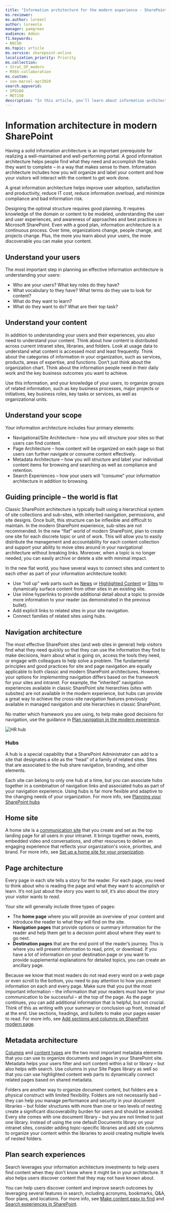 ```yaml
---
title: "Information architecture for the modern experience - SharePoint"
ms.reviewer: 
ms.author: loreenl
author: loreenla
manager: pamgreen
audience: Admin
f1.keywords:
- NOCSH
ms.topic: article
ms.service: sharepoint-online
localization_priority: Priority
ms.collection:  
- Strat_SP_modern
- M365-collaboration
ms.custom:
- seo-marvel-apr2020
search.appverid:
- SPO160
- MET150
description: "In this article, you'll learn about information architecture in the SharePoint modern experience."
---
```


# Information architecture in modern SharePoint

Having a solid information architecture is an important prerequisite for realizing a well-maintained and well-performing portal. A good information architecture helps people find what they need and accomplish the tasks they want to complete – in a way that makes sense to them. Information architecture includes how you will organize and label your content and how your visitors will interact with the content to get work done.

A great information architecture helps improve user adoption, satisfaction and productivity, reduce IT cost, reduce information overload, and minimize compliance and bad information risk.

Designing the optimal structure requires good planning. It requires knowledge of the domain or content to be modeled, understanding the user and user experiences, and awareness of approaches and best practices in Microsoft SharePoint. Even with a good plan, information architecture is a continuous process. Over time, organizations change, people change, and projects change. Plus, the more you learn about your users, the more discoverable you can make your content.

## Understand your users

The most important step in planning an effective information architecture is understanding your users:

- Who are your users? What key roles do they have?
- What vocabulary to they have? What terms do they use to look for content?
- What do they want to learn?
- What do they want to do? What are their top task?

## Understand your content

In addition to understanding your users and their experiences, you also need to understand your content. Think about how content is distributed across current intranet sites, libraries, and folders. Look at usage data to understand what content is accessed most and least frequently. Think about the categories of information in your organization, such as services, products, areas of expertise, and functions. Don’t just think about the organization chart. Think about the information people need in their daily work and the key business outcomes you want to achieve.

Use this information, and your knowledge of your users, to organize groups of related information, such as key business processes, major projects or initiatives, key business roles, key tasks or services, as well as organizational units.

## Understand your scope

Your information architecture includes four primary elements:

- Navigational/Site Architecture – how you will structure your sites so that users can find content.
- Page Architecture – how content will be organized on each page so that users can further navigate or consume content effectively.
- Metadata Architecture – how you will structure and label your individual content items for browsing and searching as well as compliance and retention.
- Search Experiences – how your users will “consume” your information architecture in addition to browsing.

## Guiding principle – the world is flat

Classic SharePoint architecture is typically built using a hierarchical system of site collections and sub-sites, with inherited navigation, permissions, and site designs. Once built, this structure can be inflexible and difficult to maintain. In the modern SharePoint experience, sub-sites are not recommended. In the new “flat” world of modern SharePoint, plan to create one site for each discrete topic or unit of work. This will allow you to easily distribute the management and accountability for each content collection and support your ability to move sites around in your navigational architecture without breaking links. Moreover, when a topic is no longer needed, you can easily archive or delete a site with minimal impact.

In the new flat world, you have several ways to connect sites and content to each other as part of your information architecture toolkit:

- Use “roll up” web parts such as [News](https://support.office.com/article/use-the-news-web-part-on-a-sharepoint-page-c2dcee50-f5d7-434b-8cb9-a7feefd9f165) or [Highlighted Content](https://support.office.com/article/use-the-highlighted-content-web-part-e34199b0-ff1a-47fb-8f4d-dbcaed329efd) or [Sites](https://support.office.com/article/use-the-sites-web-part-93cbd17b-0bf8-4355-9f32-cc90e0443e6d) to dynamically surface content from other sites in an existing site.
- Use inline hyperlinks to provide additional detail about a topic to provide more information to your reader (as demonstrated in the previous bullet).
- Add explicit links to related sites in your site navigation.
- Connect families of related sites using hubs.

## Navigation architecture

The most effective SharePoint sites (and web sites in general) help visitors find what they need quickly so that they can use the information they find to make decisions, learn about what is going on, access the tools they need, or engage with colleagues to help solve a problem. The fundamental principles and good practices for site and page navigation are equally applicable to both classic and modern SharePoint architectures. However, your options for *implementing* navigation differs based on the framework for your sites and intranet. For example, the “inherited” navigation experiences available in classic SharePoint site hierarchies (sites with subsites) are not available in the modern experience, but hubs can provide a great way to achieve the cross-site navigation features previously available in managed navigation and site hierarchies in classic SharePoint.

No matter which framework you are using, to help make good decisions for navigation, use the guidance in [Plan navigation in the modern experience](https://docs.microsoft.com/sharepoint/plan-navigation-modern-experience).

![HR hub](media/5f386901-5347-4dce-94db-9ec35b5746d5.png)

### Hubs

A hub is a special capability that a SharePoint Administrator can add to a site that designates a site as the “head” of a family of related sites. Sites that are associated to the hub share navigation, branding, and other elements.

Each site can belong to only one hub at a time, but you can associate hubs together in a combination of navigation links and associated hubs as part of your navigation experience. Using hubs is far more flexible and adaptive to the changing needs of your organization. For more info, see [Planning your SharePoint hubs](https://docs.microsoft.com/sharepoint/planning-hub-sites)

## Home site

A home site is a [communication site](https://support.office.com/article/94a33429-e580-45c3-a090-5512a8070732) that you create and set as the top landing page for all users in your intranet. It brings together news, events, embedded video and conversations, and other resources to deliver an engaging experience that reflects your organization's voice, priorities, and brand. For more info, see [Set up a home site for your organization](https://docs.microsoft.com/sharepoint/home-site).

## Page architecture

Every page in each site tells a story for the reader. For each page, you need to think about who is reading the page and what they want to accomplish or learn. It’s not just about the story you want to *tell*, it’s also about the story your visitor wants to *read*.

Your site will generally include three types of pages:

- The **home page** where you will provide an overview of your content and introduce the reader to what they will find on the site.
- **Navigation pages** that provide options or summary information for the reader and help them get to a decision point about where they want to go next.
- **Destination pages** that are the end point of the reader’s journey. This is where you will present information to read, print, or download. If you have a lot of information on your destination page or you want to provide supplemental explanations for detailed topics, you can create an ancillary page.

Because we know that most readers do not read every word on a web page or even scroll to the bottom, you need to pay attention to how you present information on each and every page. Make sure that you put the most important information – the information that your readers must have for your communication to be successful – at the top of the page. As the page continues, you can add additional information that is helpful, but not crucial. Think of this as writing with your summary or conclusion up front, instead of at the end. Use sections, headings, and bullets to make your pages easier to read. For more info, see [Add sections and columns on SharePoint modern page](https://support.microsoft.com/office/fc491eb4-f733-4825-8fe2-e1ed80bd0899).

## Metadata architecture

[Columns](https://support.office.com/article/List-and-library-column-types-and-options-0d8ddb7b-7dc7-414d-a283-ee9dca891df7) and [content types](https://support.office.com/article/Use-content-types-to-manage-content-consistently-on-a-site-48512BCB-6527-480B-B096-C03B7EC1D978) are the two most important metadata elements that you can use to organize documents and pages in your SharePoint site. Metadata helps your users filter and sort content within a list or library – but also helps with search. Use columns in your Site Pages library as well so that you can use highlighted content web parts to dynamically connect related pages based on shared metadata.

Folders are another way to organize document content, but folders are a physical construct with limited flexibility. Folders are not necessarily bad – they can help you manage performance and security in your document libraries – but folder structures with more than one or two levels of nesting create a significant discoverability burden for users and should be avoided. Every site comes with one document library – but you are not limited to just one library. Instead of using the one default Documents library on your intranet sites, consider adding topic-specific libraries and add site columns to organize your content within the libraries to avoid creating multiple levels of nested folders.

## Plan search experiences

Search leverages your information architecture investments to help users find content when they don’t know where it might be in your architecture. It also helps users discover content that they may not have known about.

You can help users discover content and improve search outcomes by leveraging several features in search, including acronyms, bookmarks, Q&A, floor plans, and locations. For more info, see [Make content easy to find](https://docs.microsoft.com/microsoftsearch/make-content-easy-to-find) and [Search experiences in SharePoint](https://docs.microsoft.com/sharepoint/get-started-with-modern-search-experience).
